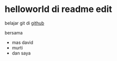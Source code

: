 # helloworld di readme edit
belajar git di [github](www.google.com)

bersama
+ mas david
+ murti
+ dan saya
